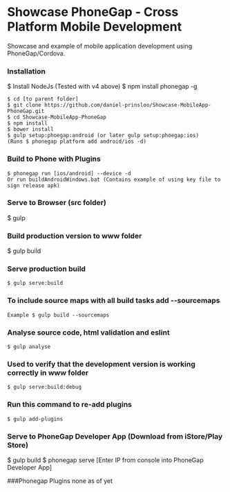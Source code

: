 # Showcase PhoneGap - Cross Platform Mobile Development
Showcase and example of mobile application development using PhoneGap/Cordova.

### Installation
  $ Install NodeJs (Tested with v4 above)
  $ npm install phonegap -g
  
	$ cd [to parent folder]
	$ git clone https://github.com/daniel-prinsloo/Showcase-MobileApp-PhoneGap.git
	$ cd Showcase-MobileApp-PhoneGap
	$ npm install
	$ bower install
	$ gulp setup:phoegap:android (or later gulp setup:phoegap:ios)
    (Runs $ phonegap platform add android/ios -d)

### Build to Phone with Plugins
  
	$ phonegap run [ios/android] --device -d
	Or run buildAndroidWindows.bat (Contains example of using key file to sign release apk)
    
### Serve to Browser (src folder)

  $ gulp
    
### Build production version to www folder

  $ gulp build
    
### Serve production build 

    $ gulp serve:build
    
### To include source maps with all build tasks add --sourcemaps

    Example $ gulp build --sourcemaps

### Analyse source code, html validation and eslint 

    $ gulp analyse
    
### Used to verify that the development version is working correctly in www folder

    $ gulp serve:build:debug
    
### Run this command to re-add plugins 

    $ gulp add-plugins

### Serve to PhoneGap Developer App (Download from iStore/Play Store)
    
  $ gulp build
	$ phonegap serve
[Enter IP from console into PhoneGap Developer App]

###Phonegap Plugins
none as of yet
